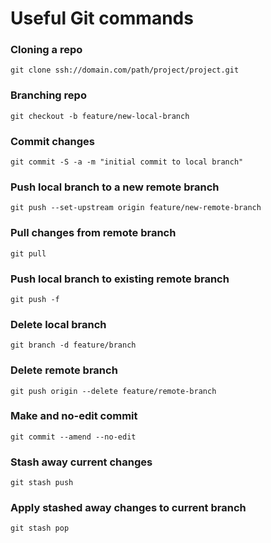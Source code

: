 # Useful Git commands

### Cloning a repo
`git clone ssh://domain.com/path/project/project.git`

### Branching repo
`git checkout -b feature/new-local-branch`

### Commit changes
`git commit -S -a -m "initial commit to local branch"`

### Push local branch to a new remote branch
`git push --set-upstream origin feature/new-remote-branch`

### Pull changes from remote branch
`git pull`

### Push local branch to existing remote branch
`git push -f`

### Delete local branch
`git branch -d feature/branch`

### Delete remote branch
`git push origin --delete feature/remote-branch`

### Make and no-edit commit
`git commit --amend --no-edit`

### Stash away current changes
`git stash push`

### Apply stashed away changes to current branch
`git stash pop`
